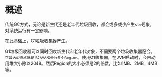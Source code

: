 # 概述

传统GC方式，无论是新生代还是老年代垃圾回收，都会或多或少产生`stw`现象，对系统运行有一定影响。

在此基础上，G1垃圾收集器产生。

G1垃圾回收器可以同时回收新生代和老年代对象，不需要两个垃圾收集器配合。`它最大的特点就是把JAVA堆分为多个Region`。使用G1收集器，在JVM启动时，会自动用堆大小除以2048。然后Region的大小必须是2的倍数，比如1MB、2MB、4MB等。

